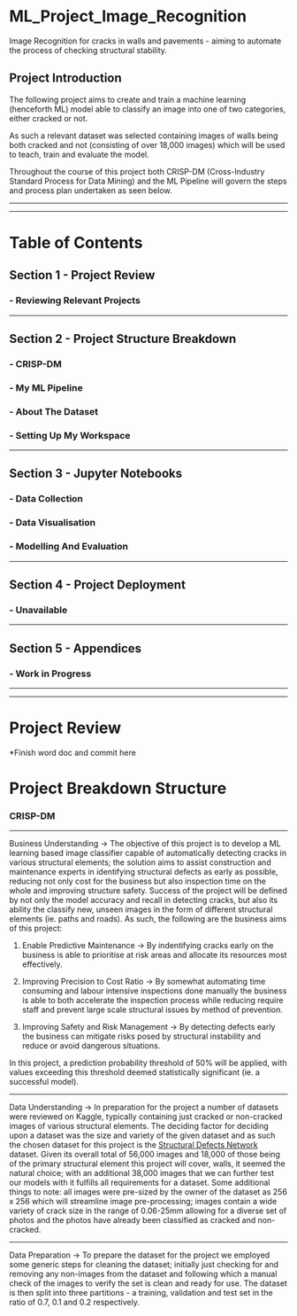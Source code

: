 # ML_Project_Image_Recognition
Image Recognition for cracks in walls and pavements - aiming to automate the process of checking structural stability.
## Project Introduction
The following project aims to create and train a machine learning (henceforth ML) model able to classify an image into one of two categories, either cracked or not. 

As such a relevant dataset was selected containing images of walls being both cracked and not (consisting of over 18,000 images) which will be used to teach, train and evaluate the model. 

Throughout the course of this project both CRISP-DM (Cross-Industry Standard Process for Data Mining) and the ML Pipeline will govern the steps and process plan undertaken as seen below.

<hr>
<hr>

# Table of Contents
## Section 1 - Project Review
### - Reviewing Relevant Projects
<hr>

## Section 2 - Project Structure Breakdown
### - CRISP-DM
### - My ML Pipeline
### - About The Dataset
### - Setting Up My Workspace
<hr>

## Section 3 - Jupyter Notebooks
### - Data Collection
### - Data Visualisation
### - Modelling And Evaluation
<hr>

## Section 4 - Project Deployment
### - Unavailable
<hr>

## Section 5 - Appendices
### - Work in Progress

<hr>
<hr>

# Project Review
*Finish word doc and commit here

# Project Breakdown Structure
### CRISP-DM 

<hr>

Business Understanding -> The objective of this project is to develop a ML learning based image classifier capable of automatically detecting cracks in various structural elements; the solution aims to assist construction and maintenance experts in identifying structural defects as early as possible, reducing not only cost for the business but also inspection time on the whole and improving structure safety. Success of the project will be defined by not only the model accuracy and recall in detecting cracks, but also its ability the classify new, unseen images in the form of different structural elements (ie. paths and roads). As such, the following are the business aims of this project: 
1. Enable Predictive Maintenance 
-> By indentifying cracks early on the business is able to prioritise at risk areas and allocate its resources most effectively.

2. Improving Precision to Cost Ratio
-> By somewhat automating time consuming and labour intensive inspections done manually the business is able to both accelerate the inspection process while reducing require staff and prevent large scale structural issues by method of prevention.

3. Improving Safety and Risk Management
-> By detecting defects early the business can mitigate risks posed by structural instability and reduce or avoid dangerous situations.

In this project, a prediction probability threshold of 50% will be applied, with values exceeding this threshold deemed statistically significant (ie. a successful model).

<hr>

Data Understanding -> In preparation for the project a number of datasets were reviewed on Kaggle, typically containing just cracked or non-cracked images of various structural elements. The deciding factor for deciding upon a dataset was the size and variety of the given dataset and as such the chosen dataset for this project is the [Structural Defects Network](https://www.kaggle.com/datasets/aniruddhsharma/structural-defects-network-concrete-crack-images?select=Pavements) dataset. Given its overall total of 56,000 images and 18,000 of those being of the primary structural element this project will cover, walls, it seemed the natural choice; with an additional 38,000 images that we can further test our models with it fulfills all requirements for a dataset. Some additional things to note: all images were pre-sized by the owner of the dataset as 256 x 256 which will streamline image pre-processing; images contain a wide variety of crack size in the range of 0.06-25mm allowing for a diverse set of photos and the photos have already been classified as cracked and non-cracked. 

<hr>

Data Preparation -> To prepare the dataset for the project we employed some generic steps for cleaning the dataset; initially just checking for and removing any non-images from the dataset and following which a manual check of the images to verify the set is clean and ready for use. The dataset is then split into three partitions - a training, validation and test set in the ratio of 0.7, 0.1 and 0.2 respectively. 
